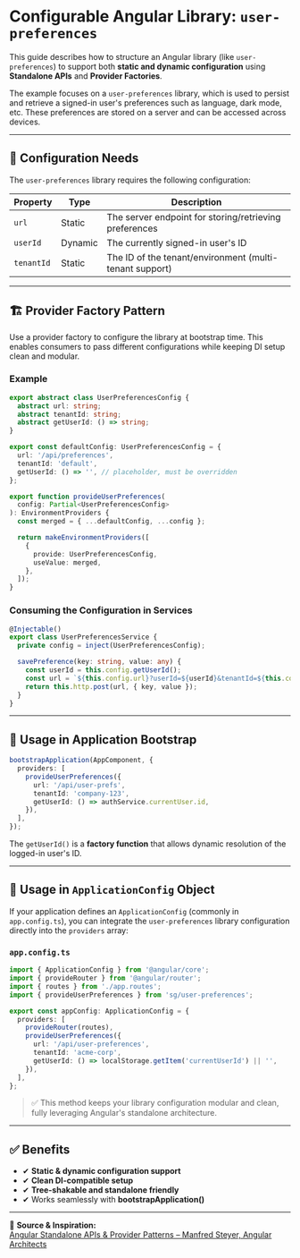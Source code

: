 # Configurable Angular Library: `user-preferences`

This guide describes how to structure an Angular library (like `user-preferences`) to support both **static and dynamic configuration** using **Standalone APIs** and **Provider Factories**.

The example focuses on a `user-preferences` library, which is used to persist and retrieve a signed-in user's preferences such as language, dark mode, etc. These preferences are stored on a server and can be accessed across devices.

---

## 🧩 Configuration Needs

The `user-preferences` library requires the following configuration:

| Property  | Type       | Description                                                  |
|-----------|------------|--------------------------------------------------------------|
| `url`     | Static     | The server endpoint for storing/retrieving preferences       |
| `userId`  | Dynamic    | The currently signed-in user's ID                            |
| `tenantId`| Static     | The ID of the tenant/environment (multi-tenant support)      |

---

## 🏗 Provider Factory Pattern

Use a provider factory to configure the library at bootstrap time. This enables consumers to pass different configurations while keeping DI setup clean and modular.

### Example

```ts
export abstract class UserPreferencesConfig {
  abstract url: string;
  abstract tenantId: string;
  abstract getUserId: () => string;
}

export const defaultConfig: UserPreferencesConfig = {
  url: '/api/preferences',
  tenantId: 'default',
  getUserId: () => '', // placeholder, must be overridden
};

export function provideUserPreferences(
  config: Partial<UserPreferencesConfig>
): EnvironmentProviders {
  const merged = { ...defaultConfig, ...config };

  return makeEnvironmentProviders([
    {
      provide: UserPreferencesConfig,
      useValue: merged,
    },
  ]);
}
```

### Consuming the Configuration in Services

```ts
@Injectable()
export class UserPreferencesService {
  private config = inject(UserPreferencesConfig);

  savePreference(key: string, value: any) {
    const userId = this.config.getUserId();
    const url = `${this.config.url}?userId=${userId}&tenantId=${this.config.tenantId}`;
    return this.http.post(url, { key, value });
  }
}
```

---

## 🔌 Usage in Application Bootstrap

```ts
bootstrapApplication(AppComponent, {
  providers: [
    provideUserPreferences({
      url: '/api/user-prefs',
      tenantId: 'company-123',
      getUserId: () => authService.currentUser.id,
    }),
  ],
});
```

The `getUserId()` is a **factory function** that allows dynamic resolution of the logged-in user's ID.

---

## 🔌 Usage in `ApplicationConfig` Object

If your application defines an `ApplicationConfig` (commonly in `app.config.ts`), you can integrate the `user-preferences` library configuration directly into the `providers` array:

### `app.config.ts`

```ts
import { ApplicationConfig } from '@angular/core';
import { provideRouter } from '@angular/router';
import { routes } from './app.routes';
import { provideUserPreferences } from 'sg/user-preferences';

export const appConfig: ApplicationConfig = {
  providers: [
    provideRouter(routes),
    provideUserPreferences({
      url: '/api/user-preferences',
      tenantId: 'acme-corp',
      getUserId: () => localStorage.getItem('currentUserId') || '',
    }),
  ],
};
```

> ✅ This method keeps your library configuration modular and clean, fully leveraging Angular's standalone architecture.

---

## ✅ Benefits

- ✔ **Static & dynamic configuration support**
- ✔ **Clean DI-compatible setup**
- ✔ **Tree-shakable and standalone friendly**
- ✔ Works seamlessly with **bootstrapApplication()**

---

📖 **Source & Inspiration:**  
[Angular Standalone APIs & Provider Patterns – Manfred Steyer, Angular Architects](https://www.angulararchitects.io/blog/angular-standalone-apis-and-provider-patterns/)


